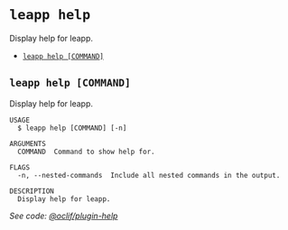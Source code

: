 `leapp help`
============

Display help for leapp.

* [`leapp help [COMMAND]`](#leapp-help-command)

## `leapp help [COMMAND]`

Display help for leapp.

```console
USAGE
  $ leapp help [COMMAND] [-n]

ARGUMENTS
  COMMAND  Command to show help for.

FLAGS
  -n, --nested-commands  Include all nested commands in the output.

DESCRIPTION
  Display help for leapp.
```

_See code: [@oclif/plugin-help](https://github.com/oclif/plugin-help/blob/v5.1.22/src/commands/help.ts)_
